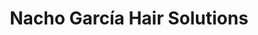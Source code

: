 ---
title: "Nacho García Hair Solutions"
url: /madrid/nacho-garcia-hair-solutions/
shop: peluquería
---